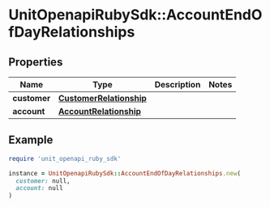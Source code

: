 # UnitOpenapiRubySdk::AccountEndOfDayRelationships

## Properties

| Name | Type | Description | Notes |
| ---- | ---- | ----------- | ----- |
| **customer** | [**CustomerRelationship**](CustomerRelationship.md) |  |  |
| **account** | [**AccountRelationship**](AccountRelationship.md) |  |  |

## Example

```ruby
require 'unit_openapi_ruby_sdk'

instance = UnitOpenapiRubySdk::AccountEndOfDayRelationships.new(
  customer: null,
  account: null
)
```


